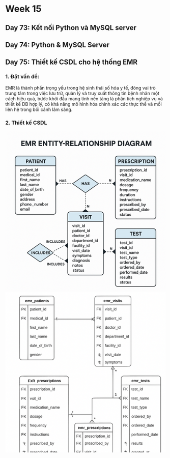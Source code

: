 # Week 15
## Day 73: Kết nối Python và MySQL server
## Day 74: Python & MySQL Server
## Day 75: Thiết kế CSDL cho hệ thống EMR
### 1. Đặt vấn đề:
EMR là thành phần trọng yếu trong hệ sinh thái số hóa y tế, đóng vai trò trung tâm trong việc lưu trữ, quản lý và truy xuất thông tin bệnh nhân một cách hiệu quả, bước khởi đầu mang tính nền tảng là phân tích nghiệp vụ và thiết kế DB hợp lý, có khả năng mô hình hóa chính xác các thực thể và mối liên hệ trong bối cảnh lâm sàng.
### 2. Thiết kế CSDL
![ER-diagram](image.png)
![Database](image-1.png)

